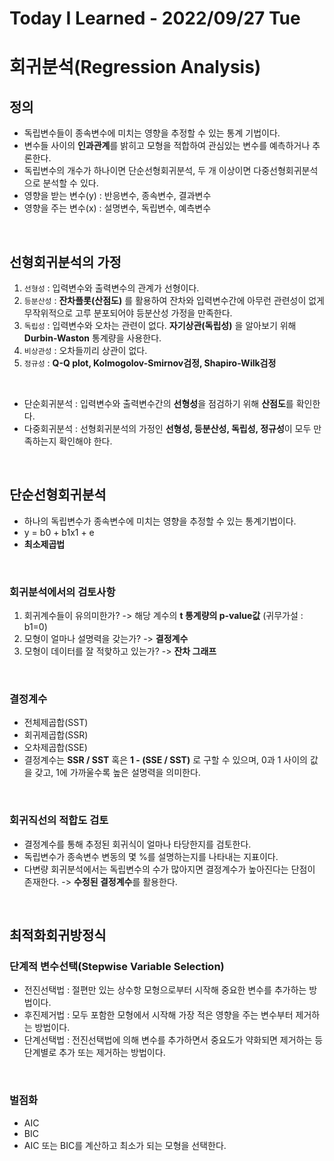 # Today I Learned - 2022/09/27 Tue

# 회귀분석(Regression Analysis)
## 정의
- 독립변수들이 종속변수에 미치는 영향을 추정할 수 있는 통계 기법이다.
- 변수들 사이의 **인과관계**를 밝히고 모형을 적합하여 관심있는 변수를 예측하거나 추론한다.
- 독립변수의 개수가 하나이면 단순선형회귀분석, 두 개 이상이면 다중선형회귀분석으로 분석할 수 있다.
- 영향을 받는 변수(y) : 반응변수, 종속변수, 결과변수
- 영향을 주는 변수(x) : 설명변수, 독립변수, 예측변수
<br>

## 선형회귀분석의 가정
1. `선형성` : 입력변수와 출력변수의 관계가 선형이다.
2. `등분산성` : **잔차플롯(산점도)** 를 활용하여 잔차와 입력변수간에 아무런 관련성이 없게 무작위적으로 고루 분포되어야 등분산성 가정을 만족한다.
3. `독립성` : 입력변수와 오차는 관련이 없다. **자기상관(독립성)** 을 알아보기 위해 **Durbin-Waston** 통계량을 사용한다.
4. `비상관성` : 오차들끼리 상관이 없다.
5. `정규성` : **Q-Q plot, Kolmogolov-Smirnov검정, Shapiro-Wilk검정**
<br>

- 단순회귀분석 : 입력변수와 출력변수간의 **선형성**을 점검하기 위해 **산점도**를 확인한다.
- 다중회귀분석 : 선형회귀분석의 가정인 **선형성, 등분산성, 독립성, 정규성**이 모두 만족하는지 확인해야 한다.
<br>

## 단순선형회귀분석
- 하나의 독립변수가 종속변수에 미치는 영향을 추정할 수 있는 통계기법이다.
- y = b0 + b1x1 + e
- **최소제곱법**
<br>

### 회귀분석에서의 검토사항
1) 회귀계수들이 유의미한가? -> 해당 계수의 **t 통계량의 p-value값** (귀무가설 : b1=0)
2) 모형이 얼마나 설명력을 갖는가? -> **결정계수**
3) 모형이 데이터를 잘 적핮하고 있는가? -> **잔차 그래프**
<br>

### 결정계수
- 전체제곱합(SST)
- 회귀제곱합(SSR)
- 오차제곱합(SSE)
- 결정계수는 **SSR / SST** 혹은 **1 - (SSE / SST)** 로 구할 수 있으며, 0과 1 사이의 값을 갖고, 1에 가까울수록 높은 설명력을 의미한다.
<br>

### 회귀직선의 적합도 검토
- 결정계수를 통해 추정된 회귀식이 얼마나 타당한지를 검토한다.
- 독립변수가 종속변수 변동의 몇 %를 설명하는지를 나타내는 지표이다.
- 다변량 회귀분석에서는 독립변수의 수가 많아지면 결정계수가 높아진다는 단점이 존재한다. -> **수정된 결정계수**를 활용한다.
<br>

## 최적화회귀방정식
### 단계적 변수선택(Stepwise Variable Selection)
- 전진선택법 : 절편만 있는 상수항 모형으로부터 시작해 중요한 변수를 추가하는 방법이다.
- 후진제거법 : 모두 포함한 모형에서 시작해 가장 적은 영향을 주는 변수부터 제거하는 방법이다.
- 단계선택법 : 전진선택법에 의해 변수를 추가하면서 중요도가 약화되면 제거하는 등 단계별로 추가 또는 제거하는 방법이다.
<br>

### 벌점화
- AIC
- BIC
- AIC 또는 BIC를 계산하고 최소가 되는 모형을 선택한다.
